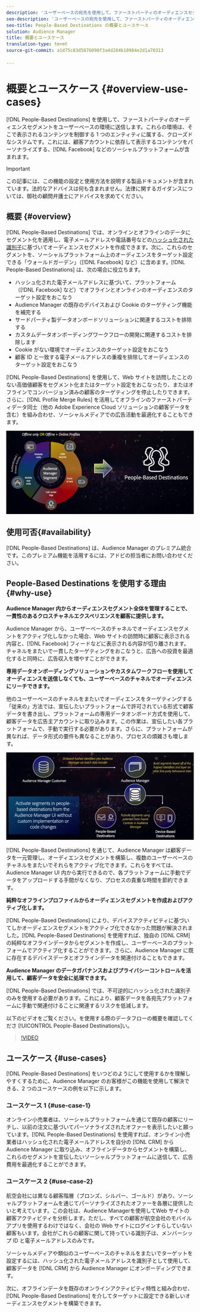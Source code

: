 ```yaml
---
description: 'ユーザーベースの宛先を使用して、ファーストパーティのオーディエンスセグメントをユーザーベースの環境に送信します。これらの環境は、そこで表示されるコンテンツを制御する 1 つのエンティティに属する、クローズドなシステムです。これには、顧客アカウントに依存して表示するコンテンツをパーソナライズする、Facebook などのソーシャルプラットフォームが含まれます。 '
seo-description: 'ユーザーベースの宛先を使用して、ファーストパーティのオーディエンスセグメントをユーザーベースの環境に送信します。これらの環境は、そこで表示されるコンテンツを制御する 1 つのエンティティに属する、クローズドなシステムです。これには、顧客アカウントに依存して表示するコンテンツをパーソナライズする、Facebook などのソーシャルプラットフォームが含まれます。  '
seo-title: People-Based Destinations の概要とユースケース
solution: Audience Manager
title: 概要とユースケース
translation-type: tm+mt
source-git-commit: a1d75c83d5876090f3a4d284b18984e2d1a70313

---
```



# 概要とユースケース {#overview-use-cases}

[!DNL People-Based Destinations] を使用して、ファーストパーティのオーディエンスセグメントをユーザーベースの環境に送信します。これらの環境は、そこで表示されるコンテンツを制御する 1 つのエンティティに属する、クローズドなシステムです。これには、顧客アカウントに依存して表示するコンテンツをパーソナライズする、[!DNL Facebook] などのソーシャルプラットフォームが含まれます。

>[!IMPORTANT]
>この記事には、この機能の設定と使用方法を説明する製品ドキュメントが含まれています。法的なアドバイスは何も含まれません。法律に関するガイダンスについては、御社の顧問弁護士にアドバイスを求めてください。

## 概要 {#overview}

[!DNL People-Based Destinations] では、オンラインとオフラインのデータにセグメント化を適用し、電子メールアドレスや電話番号などの[ハッシュ化された識別子](people-based-destinations-prerequisites.md#hashing-requirements)に基づいてオーディエンスセグメントを作成できます。次に、これらのセグメントを、ソーシャルプラットフォーム上のオーディエンスをターゲット設定できる「ウォールドガーデン」（[!DNL Facebook] など）に含めます。[!DNL People-Based Destinations] は、次の場合に役立ちます。

* ハッシュ化された電子メールアドレスに基づいて、プラットフォーム（[!DNL Facebook] など）でオフラインとオンラインのオーディエンスのターゲット設定をおこなう
* Audience Manager の既存のデバイスおよび Cookie のターゲティング機能を補完する
* サードパーティ製データオンボードソリューションに関連するコストを排除する
* カスタムデータオンボーディングワークフローの開発に関連するコストを排除します
* Cookie がない環境でオーディエンスのターゲット設定をおこなう
* 顧客 ID と一致する電子メールアドレスの重複を排除してオーディエンスのターゲット設定をおこなう

[!DNL People-Based Destinations] を使用して、Web サイトを訪問したことのない高価値顧客をセグメント化またはターゲット設定をおこなったり、またはオフラインでコンバージョン済みの顧客のターゲティングを停止したりできます。さらに、[!DNL Profile Merge Rules] を活用してオフラインのファーストパーティデータ同士（他の Adobe Experience Cloud ソリューションの顧客データを含む）を組み合わせ、ソーシャルメディアでの広告活動を最適化することもできます。

![pbd-overview](assets/pbd-overview.png)

## 使用可否{#availability}

[!DNL People-Based Destinations] は、Audience Manager のプレミアム統合です。このプレミアム機能を活用するには、アドビの担当者にお問い合わせください。

## People-Based Destinations を使用する理由 {#why-use}

**Audience Manager 内からオーディエンスセグメント全体を管理することで、一貫性のあるクロスチャネルエクスペリエンスを顧客に提供します。**

Audience Manager から、ユーザーベースのチャネルでオーディエンスセグメントをアクティブ化しなかった場合、Web サイトの訪問時に顧客に表示される内容と、[!DNL Facebook] フィードなどに表示される内容が切り離されます。チャネルをまたいで一貫したターゲティングをおこなうと、広告への投資を最適化すると同時に、広告収入を増やすことができます。

**専用データオンボーディングソリューションやカスタムワークフローを使用してオーディエンスを送信しなくても、ユーザーベースのチャネルでオーディエンスにリーチできます。**

他のユーザーベースのチャネルをまたいでオーディエンスをターゲティングする「従来の」方法では、宣伝したいプラットフォームで許可されている形式で顧客データを書き出し、プラットフォームの専用データオンボード方式を使用して、顧客データを広告主アカウントに取り込みます。この作業は、宣伝したい各プラットフォームで、手動で実行する必要があります。さらに、プラットフォームが異なれば、データ形式の要件も異なることがあり、プロセスの煩雑さも増します。

![pbd-overview](assets/pbd-diagram.png)

[!DNL People-Based Destinations] を通じて、Audience Manager は顧客データを一元管理し、オーディエンスセグメントを構築し、複数のユーザーベースのチャネルをまたいでそれらをアクティブ化できます。これらをすべては、Audience Manager UI 内から実行できるので、各プラットフォームに手動でデータをアップロードする手間がなくなり、プロセスの貴重な時間を節約できます。

**純粋なオフラインプロファイルからオーディエンスセグメントを作成およびアクティブ化します。**

[!DNL People-Based Destinations] により、デバイスアクティビティに基づいてしかオーディエンスセグメントをアクティブ化できなかった問題が解決されました。[!DNL People-Based Destinations] を使用すれば、独自の [!DNL CRM] の純粋なオフラインデータからセグメントを作成し、ユーザーベースのプラットフォームでアクティブ化することができます。さらに、Audience Manager に既に存在するデバイスデータとオフラインデータを関連付けることもできます。

**Audience Manager のデータガバナンスおよびプライバシーコントロールを活用して、顧客データを安全に処理できます。**

[!DNL People-Based Destinations] では、不可逆的にハッシュ化された識別子のみを使用する必要があります。これにより、顧客データを各宛先プラットフォームに手動で関連付けることに関連するリスクを低減します。

以下のビデオをご覧ください。を使用する際のデータフローの概要を確認してくださ [!UICONTROL People-Based Destinations]い。

>[!VIDEO](https://video.tv.adobe.com/v/28968/?captions=jpn)

## ユースケース {#use-cases}

[!DNL People-Based Destinations] をいつどのようにして使用するかを理解しやすくするために、Audience Manager のお客様がこの機能を使用して解決できる、2 つのユースケースの例を以下に示します。

### ユースケース 1 {#use-case-1}

オンライン小売業者は、ソーシャルプラットフォームを通じて既存の顧客にリーチし、以前の注文に基づいてパーソナライズされたオファーを表示したいと願っています。[!DNL People-Based Destinations] を使用すれば、オンライン小売業者はハッシュ化された電子メールアドレスを自分の [!DNL CRM] から Audience Manager に取り込み、オフラインデータからセグメントを構築し、これらのセグメントを宣伝したいソーシャルプラットフォームに送信して、広告費用を最適化することができます。

### ユースケース 2 {#use-case-2}

航空会社には異なる顧客階層（ブロンズ、シルバー、ゴールド）があり、ソーシャルプラットフォームを通じてパーソナライズされたオファーを各層に提供したいと考えています。この会社は、Audience Managerを使用してWeb サイトの顧客アクティビティを分析します。ただし、すべての顧客が航空会社のモバイルアプリを使用するわけではなく、会社の Web サイトにログインすらしていない顧客もいます。会社がこれらの顧客に関して持っている識別子は、メンバーシップ ID と電子メールアドレスのみです。

ソーシャルメディアや類似のユーザーベースのチャネルをまたいでターゲットを設定するには、ハッシュ化された電子メールアドレスを識別子として使用して、顧客データを [!DNL CRM] から Audience Manager にオンボーディングできます。

次に、オフラインデータを既存のオンラインアクティビティ特性と組み合わせ、[!DNL People-Based Destinations] を介してターゲットに設定できる新しいオーディエンスセグメントを構築できます。
